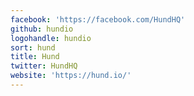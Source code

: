 ```yaml
---
facebook: 'https://facebook.com/HundHQ'
github: hundio
logohandle: hundio
sort: hund
title: Hund
twitter: HundHQ
website: 'https://hund.io/'
---
```

